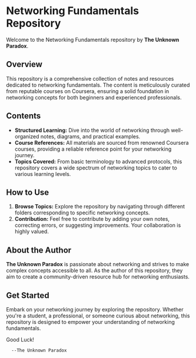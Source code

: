 # Networking Fundamentals Repository

Welcome to the Networking Fundamentals repository by **The Unknown Paradox**.

## Overview

This repository is a comprehensive collection of notes and resources dedicated to networking fundamentals. The content is meticulously curated from reputable courses on Coursera, ensuring a solid foundation in networking concepts for both beginners and experienced professionals.

## Contents

- **Structured Learning:** Dive into the world of networking through well-organized notes, diagrams, and practical examples.
- **Course References:** All materials are sourced from renowned Coursera courses, providing a reliable reference point for your networking journey.
- **Topics Covered:** From basic terminology to advanced protocols, this repository covers a wide spectrum of networking topics to cater to various learning levels.

## How to Use

1. **Browse Topics:** Explore the repository by navigating through different folders corresponding to specific networking concepts.
2. **Contribution:** Feel free to contribute by adding your own notes, correcting errors, or suggesting improvements. Your collaboration is highly valued.

## About the Author

**The Unknown Paradox** is passionate about networking and strives to make complex concepts accessible to all. As the author of this repository, they aim to create a community-driven resource hub for networking enthusiasts.

## Get Started

Embark on your networking journey by exploring the repository. Whether you're a student, a professional, or someone curious about networking, this repository is designed to empower your understanding of networking fundamentals.

Good Luck!

      --The Unknown Paradox


       
